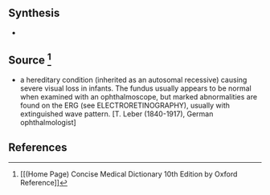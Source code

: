 ## Synthesis
- 
## Source [^1]
- a hereditary condition (inherited as an autosomal recessive) causing severe visual loss in infants. The fundus usually appears to be normal when examined with an ophthalmoscope, but marked abnormalities are found on the ERG (see ELECTRORETINOGRAPHY), usually with extinguished wave pattern. \[T. Leber (1840-1917), German ophthalmologist]
## References

[^1]: [[(Home Page) Concise Medical Dictionary 10th Edition by Oxford Reference]]